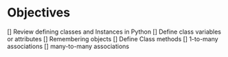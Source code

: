 # Objectives

[] Review defining classes and Instances in Python
[] Define class variables or attributes
[] Remembering objects
[] Define Class methods
[] 1-to-many associations
[] many-to-many associations
